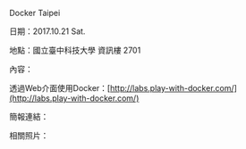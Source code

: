Docker Taipei

日期：2017.10.21 Sat.

地點：國立臺中科技大學 資訊樓 2701

內容：

透過Web介面使用Docker：[http://labs.play-with-docker.com/](http://labs.play-with-docker.com/)

簡報連結：

相關照片：

